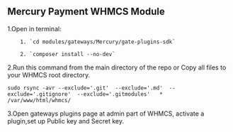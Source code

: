 ## Mercury Payment WHMCS Module

1.Open in terminal:

        1. `cd modules/gateways/Mercury/gate-plugins-sdk` 

        2. `composer install --no-dev`

2.Run this command from the main directory of the repo or Copy all files to your WHMСS root directory.
        
    sudo rsync -avr --exclude='.git'  --exclude='.md'  --exclude='.gitignore'  --exclude='.gitmodules'   *  /var/www/html/whmcs/
        
3.Open gateways plugins page at admin part of WHMCS, activate a plugin,set up Public key and Secret key.